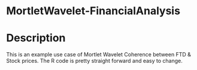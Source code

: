 # MortletWavelet-FinancialAnalysis

# Description 
This is an example use case of Mortlet Wavelet Coherence between FTD & Stock prices. The R code is pretty straight forward and easy to change. 

